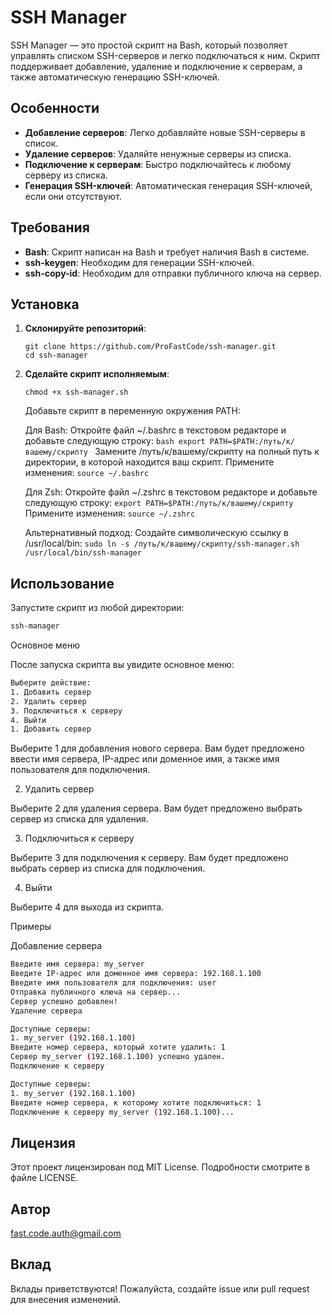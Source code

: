 # SSH Manager

SSH Manager — это простой скрипт на Bash, который позволяет управлять списком SSH-серверов и легко подключаться к ним. Скрипт поддерживает добавление, удаление и подключение к серверам, а также автоматическую генерацию SSH-ключей.


## Особенности

- **Добавление серверов**: Легко добавляйте новые SSH-серверы в список.
- **Удаление серверов**: Удаляйте ненужные серверы из списка.
- **Подключение к серверам**: Быстро подключайтесь к любому серверу из списка.
- **Генерация SSH-ключей**: Автоматическая генерация SSH-ключей, если они отсутствуют.


## Требования

- **Bash**: Скрипт написан на Bash и требует наличия Bash в системе.
- **ssh-keygen**: Необходим для генерации SSH-ключей.
- **ssh-copy-id**: Необходим для отправки публичного ключа на сервер.


## Установка

1. **Склонируйте репозиторий**:
   ```
   git clone https://github.com/ProFastCode/ssh-manager.git
   cd ssh-manager
   ```


2. **Сделайте скрипт исполняемым**:
   ```
   chmod +x ssh-manager.sh
   ```


   Добавьте скрипт в переменную окружения PATH:

   
      Для Bash:
         Откройте файл ~/.bashrc в текстовом редакторе и добавьте следующую строку:
         ```bash
          export PATH=$PATH:/путь/к/вашему/скрипту
          ```
         Замените /путь/к/вашему/скрипту на полный путь к директории, в которой находится ваш скрипт.
         Примените изменения:
         ```
         source ~/.bashrc
         ```

   
      Для Zsh:
         Откройте файл ~/.zshrc в текстовом редакторе и добавьте следующую строку:
         ```
         export PATH=$PATH:/путь/к/вашему/скрипту
         ```
         Примените изменения:
         ```
         source ~/.zshrc
         ```
   

      Альтернативный подход: Создайте символическую ссылку в /usr/local/bin:
         ```
         sudo ln -s /путь/к/вашему/скрипту/ssh-manager.sh /usr/local/bin/ssh-manager
         ```


## Использование

   Запустите скрипт из любой директории:
   ```bash
   ssh-manager
   ```
   
   Основное меню
   
   После запуска скрипта вы увидите основное меню:
   
   ```bash
   Выберите действие:
   1. Добавить сервер
   2. Удалить сервер
   3. Подключиться к серверу
   4. Выйти
   1. Добавить сервер
   ```

   Выберите 1 для добавления нового сервера. Вам будет предложено ввести имя сервера, IP-адрес или доменное имя, а также имя пользователя для подключения.
   
   2. Удалить сервер
   
   Выберите 2 для удаления сервера. Вам будет предложено выбрать сервер из списка для удаления.
   
   3. Подключиться к серверу
   
   Выберите 3 для подключения к серверу. Вам будет предложено выбрать сервер из списка для подключения.
   
   4. Выйти
   
   Выберите 4 для выхода из скрипта.
   
   Примеры
   
   Добавление сервера
   
   ```bash
   Введите имя сервера: my_server
   Введите IP-адрес или доменное имя сервера: 192.168.1.100
   Введите имя пользователя для подключения: user
   Отправка публичного ключа на сервер...
   Сервер успешно добавлен!
   Удаление сервера
   ```
   
   ```bash
   Доступные серверы:
   1. my_server (192.168.1.100)
   Введите номер сервера, который хотите удалить: 1
   Сервер my_server (192.168.1.100) успешно удален.
   Подключение к серверу
   ```
   
   ```bash
   Доступные серверы:
   1. my_server (192.168.1.100)
   Введите номер сервера, к которому хотите подключиться: 1
   Подключение к серверу my_server (192.168.1.100)...
   ```


## Лицензия

   Этот проект лицензирован под MIT License. Подробности смотрите в файле LICENSE.


## Автор 
   fast.code.auth@gmail.com


## Вклад
   Вклады приветствуются! Пожалуйста, создайте issue или pull request для внесения изменений.

